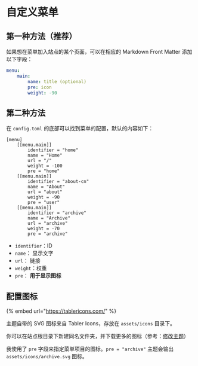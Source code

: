 # 自定义菜单

## 第一种方法（推荐）

如果想在菜单加入站点的某个页面，可以在相应的 Markdown Front Matter 添加以下字段：

```yaml
menu: 
    main:
        name: title (optional)
        pre: icon
        weight: -90
```

## 第二种方法

在 `config.toml` 的底部可以找到菜单的配置，默认的内容如下：

```text
[menu]
    [[menu.main]]
        identifier = "home"
        name = "Home"
        url = "/"
        weight = -100
        pre = "home"
    [[menu.main]]
        identifier = "about-cn"
        name = "About"
        url = "about"
        weight = -90
        pre = "user"
    [[menu.main]]
        identifier = "archive"
        name = "Archive"
        url = "archive"
        weight = -70
        pre = "archive"
```

* `identifier`：ID
* `name`： 显示文字
* `url`： 链接
* `weight`：权重
* `pre`： **用于显示图标**

## 配置图标

{% embed url="https://tablericons.com/" %}

主题自带的 SVG 图标来自 Tabler Icons，存放在 `assets/icons` 目录下。

你可以在站点根目录下新建同名文件夹，并下载更多的图标（参考：[修改主题](https://www.notion.so/jimmycai/18902ecb5832477abc534d9a27b97af9)）

我使用了 `pre` 字段来指定菜单项目的图标。`pre = "archive"` 主题会输出 `assets/icons/archive.svg` 图标。
